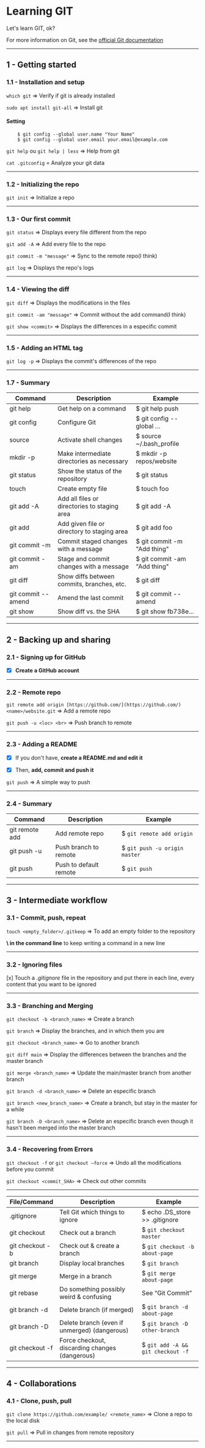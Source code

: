 # Learning GIT

Let's learn GIT, ok?

For more information on Git, see the [official Git documentation](https://git-scm.com/)

---

## 1 - Getting started
### 1.1 - Installation and setup
`which git`  ⇒ Verify if git is already installed

`sudo apt install git-all` ⇒ Install git

#### Setting
```
    $ git config --global user.name "Your Name"
    $ git config --global user.email your.email@example.com
```
`git help` ou `git help | less` ⇒ Help from git

`cat .gitconfig` = Analyze your git data

---

### 1.2 - Initializing the repo

`git init` ⇒ Initialize a repo

---

### 1.3 - Our first commit

`git status` ⇒ Displays every file different from the repo

`git add -A` ⇒ Add every file to the repo

`git commit -m "message"` ⇒ Sync to the remote repo(I think)

`git log` ⇒ Displays the repo's logs

---

### 1.4 - Viewing the diff

`git diff` ⇒ Displays the modifications in the files

`git commit -am "message"` ⇒ Commit without the add command(I think)

`git show <commit>` ⇒ Displays the differences in a especific commit

---

### 1.5 - Adding an HTML tag

`git log -p` ⇒ Displays the commit's differences of the repo

---

### 1.7 - Summary

Command | Description | Example
---|---|---
git help|Get help on a command|$ git help push
git config|Configure Git|$ git config --global …
source <file>|Activate shell changes|$ source ~/.bash_profile
mkdir -p|Make intermediate directories as necessary|$ mkdir -p repos/website
git status|Show the status of the repository|$ git status
touch <name>|Create empty file|$ touch foo
git add -A|Add all files or directories to staging area|$ git add -A
git add <name>|Add given file or directory to staging area|$ git add foo
git commit -m|Commit staged changes with a message|$ git commit -m "Add thing"
git commit -am|Stage and commit changes with a message|$ git commit -am "Add thing"
git diff|Show diffs between commits, branches, etc.|$ git diff
git commit --amend|Amend the last commit|$ git commit --amend
git show <SHA>|Show diff vs. the SHA|$ git show fb738e…

---

## 2 - Backing up and sharing

### 2.1 - Signing up for GitHub

- [x]  **Create a GitHub account**

---

### 2.2 - Remote repo

`git remote add origin [https://github.com/](https://github.com/)<name>/website.git` ⇒ Add a remote repo

`git push -u <loc> <br>` ⇒ Push branch to remote

---

### 2.3 - Adding a README

- [x]  If you don't have, **create a README.md and edit it**

- [x]  Then, **add, commit and push it**

`git push` ⇒ A simple way to push

---

### 2.4 - Summary

Command|Description|Example
---|---|---
git remote add|Add remote repo|$ `git remote add origin`
git push -u <loc> <br>|Push branch to remote|$ `git push -u origin master`
git push|Push to default remote|$ `git push`

---

## 3 - Intermediate workflow

### 3.1 - Commit, push, repeat

`touch <empty_folder>/.gitkeep` ⇒ To add an empty folder to the repository

__\ in the command line__ to keep writing a command in a new line

---

### 3.2 - Ignoring files

[x] Touch a _.gitignore_ file in the repository and put there in each line, every content that you want to be ignored

---

### 3.3 - Branching and Merging

`git checkout -b <branch_name>` ⇒ Create a branch

`git branch` ⇒ Display the branches, and in which them you are

`git checkout <branch_name>` ⇒ Go to another branch

`git diff main` ⇒ Display the differences between the branches and the master branch

`git merge <branch_name>` ⇒ Update the main/master branch from another branch

`git branch -d <branch_name>` ⇒ Delete an especific branch

`git branch <new_branch_name>` ⇒ Create a branch, but stay in the master for a while

`git branch -D <branch_name>` ⇒ Delete an especific branch even though it hasn't been merged into the master branch

---

### 3.4 - Recovering from Errors

`git checkout -f` or `git checkout —force` ⇒ Undo all the modifications before you commit

`git checkout <commit_SHA>` ⇒ Check out other commits

---


File/Command|Description|Example
---|---|---
.gitignore|Tell Git which things to ignore|$ echo .DS_store >> .gitignore
git checkout|Check out a branch|$ `git checkout master`
git checkout -b|Check out & create a branch|$ `git checkout -b about-page`
git branch|Display local branches|$ `git branch`
git merge|Merge in a branch|$ `git merge about-page`
git rebase|Do something possibly weird & confusing|See “Git Commit”
git branch -d |Delete branch (if merged)|$ `git branch -d about-page`
git branch -D|Delete branch (even if unmerged) (dangerous)|$ `git branch -D other-branch`
git checkout -f|Force checkout, discarding changes (dangerous)|$ `git add -A && git checkout -f`

---

## 4 - Collaborations

### 4.1 - Clone, push, pull

`git clone https://github.com/example/ <remote_name>` ⇒ Clone a repo to the local disk

`git pull` ⇒ Pull in changes from remote repository

---